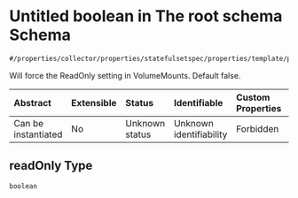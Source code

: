 # Untitled boolean in The root schema Schema

```txt
#/properties/collector/properties/statefulsetspec/properties/template/properties/spec/properties/volumes/items/properties/persistentvolumeclaim/properties/readonly#/properties/collector/properties/statefulsetSpec/properties/template/properties/spec/properties/volumes/items/properties/persistentVolumeClaim/properties/readOnly
```

Will force the ReadOnly setting in VolumeMounts. Default false.

| Abstract            | Extensible | Status         | Identifiable            | Custom Properties | Additional Properties | Access Restrictions | Defined In                                                        |
| :------------------ | :--------- | :------------- | :---------------------- | :---------------- | :-------------------- | :------------------ | :---------------------------------------------------------------- |
| Can be instantiated | No         | Unknown status | Unknown identifiability | Forbidden         | Allowed               | none                | [values.schema.json\*](values.schema.json "open original schema") |

## readOnly Type

`boolean`
